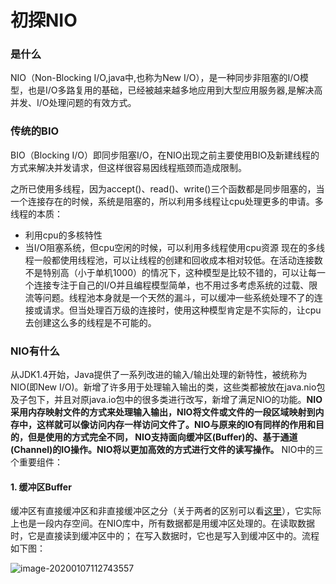 # 初探NIO

### 是什么

NIO（Non-Blocking I/O,java中,也称为New I/O），是一种同步非阻塞的I/O模型，也是I/O多路复用的基础，已经被越来越多地应用到大型应用服务器,是解决高并发、I/O处理问题的有效方式。

### 传统的BIO

BIO（Blocking I/O）即同步阻塞I/O，在NIO出现之前主要使用BIO及新建线程的方式来解决并发请求，但这样很容易因线程瓶颈而造成限制。

之所已使用多线程，因为accept()、read()、write()三个函数都是同步阻塞的，当一个连接存在的时候，系统是阻塞的，所以利用多线程让cpu处理更多的申请。多线程的本质：

- 利用cpu的多核特性
- 当I/O阻塞系统，但cpu空闲的时候，可以利用多线程使用cpu资源
   现在的多线程一般都使用线程池，可以让线程的创建和回收成本相对较低。在活动连接数不是特别高（小于单机1000）的情况下，这种模型是比较不错的，可以让每一个连接专注于自己的I/O并且编程模型简单，也不用过多考虑系统的过载、限流等问题。线程池本身就是一个天然的漏斗，可以缓冲一些系统处理不了的连接或请求。但当处理百万级的连接时，使用这种模型肯定是不实际的，让cpu去创建这么多的线程是不可能的。



### NIO有什么

从JDK1.4开始，Java提供了一系列改进的输入/输出处理的新特性，被统称为NIO(即New I/O)。新增了许多用于处理输入输出的类，这些类都被放在java.nio包及子包下，并且对原java.io包中的很多类进行改写，新增了满足NIO的功能。**NIO采用内存映射文件的方式来处理输入输出，NIO将文件或文件的一段区域映射到内存中，这样就可以像访问内存一样访问文件了。NIO与原来的IO有同样的作用和目的，但是使用的方式完全不同， NIO支持面向缓冲区(Buffer)的、基于通道(Channel)的IO操作。NIO将以更加高效的方式进行文件的读写操作。**
 NIO中的三个重要组件：

#### 1. 缓冲区Buffer

缓冲区有直接缓冲区和非直接缓冲区之分（关于两者的区别可以看[这里](https://blog.csdn.net/qiuwenjie123/article/details/79795699?utm_source=blogxgwz2)），它实际上也是一段内存空间。在NIO库中，所有数据都是用缓冲区处理的。在读取数据时，它是直接读到缓冲区中的； 在写入数据时，它也是写入到缓冲区中的。流程如下图：

![image-20200107112743557](https://gitee.com/sysker/picBed/raw/master/images/image-20200107112743557.png)

